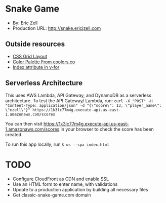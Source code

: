 # Snake Game
+ By: Eric Zell
+ Production URL: <http://snake.ericjzell.com>

## Outside resources
- [CSS Grid Layout](https://www.w3schools.com/css/css_grid.asp)
- [Color Palette From coolors.co](https://coolors.co/palettes/trending)
- [Index attribute in v-for](https://forum.vuejs.org/t/index-attribute-in-v-for/4039)

## Serverless Architecture
This uses AWS Lambda, API Gateway, and DynamoDB as a serverless architecture.
To test the API Gateway/ Lambda, run:
`curl -X "POST" -H "Content-Type: application/json" -d "{\"score\": 13, \"player_name\": \"ezell\"}" https://1k3lc77m4g.execute-api.us-east-1.amazonaws.com/scores`

You can then visit https://1k3lc77m4g.execute-api.us-east-1.amazonaws.com/scores in your browser to check the score has been created.

To run this app locally, run `$ ws --spa index.html`

# TODO
- Configure CloudFront as CDN and enable SSL
- Use an HTML form to enter name, with validations
- Update to a production application by building all necessary files
- Get classic-snake-game.com domain

